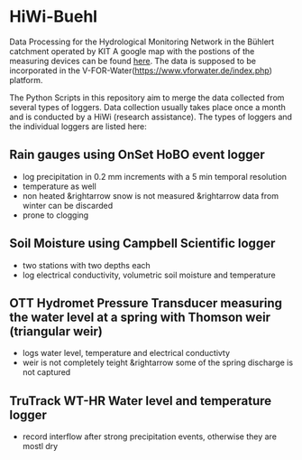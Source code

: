 # HiWi-Buehl
Data Processing for the Hydrological Monitoring Network in the Bühlert catchment operated by KIT
A google map with the postions of the measuring devices can be found [here](https://www.google.com/maps/d/edit?mid=1ZYPXmtpy7SuYAP1PAG6mhgypOxP9pXSi&usp=sharing).
The data is supposed to be incorporated in the V-FOR-Water(https://www.vforwater.de/index.php) platform.

The Python Scripts in this repository aim to merge the data collected from several types of loggers.
Data collection usually takes place once a month and is conducted by a HiWi (research assistance).
The types of loggers and the individual loggers are listed here: 

## Rain gauges using OnSet HoBO event logger
- log precipitation in 0.2 mm increments with a 5 min temporal resolution
- temperature as well
- non heated &rightarrow snow is not measured &rightarrow data from winter can be discarded
- prone to clogging 

## Soil Moisture using Campbell Scientific logger
- two stations with two depths each
- log electrical conductivity, volumetric soil moisture and temperature

## OTT Hydromet Pressure Transducer measuring the water level at a spring with Thomson weir (triangular weir)
- logs water level, temperature and electrical conductivty
- weir is not completely teight &rightarrow some of the spring discharge is not captured

## TruTrack WT-HR Water level and temperature logger
- record interflow after strong precipitation events, otherwise they are mostl dry 
